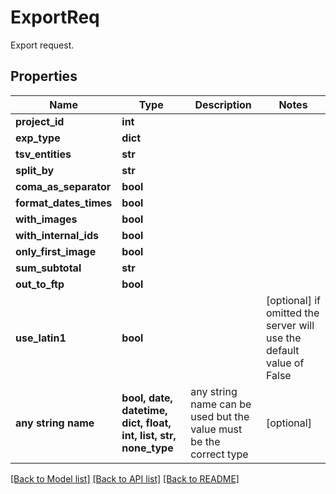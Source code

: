 # ExportReq

Export request.

## Properties
Name | Type | Description | Notes
------------ | ------------- | ------------- | -------------
**project_id** | **int** |  | 
**exp_type** | **dict** |  | 
**tsv_entities** | **str** |  | 
**split_by** | **str** |  | 
**coma_as_separator** | **bool** |  | 
**format_dates_times** | **bool** |  | 
**with_images** | **bool** |  | 
**with_internal_ids** | **bool** |  | 
**only_first_image** | **bool** |  | 
**sum_subtotal** | **str** |  | 
**out_to_ftp** | **bool** |  | 
**use_latin1** | **bool** |  | [optional]  if omitted the server will use the default value of False
**any string name** | **bool, date, datetime, dict, float, int, list, str, none_type** | any string name can be used but the value must be the correct type | [optional]

[[Back to Model list]](../README.md#documentation-for-models) [[Back to API list]](../README.md#documentation-for-api-endpoints) [[Back to README]](../README.md)


